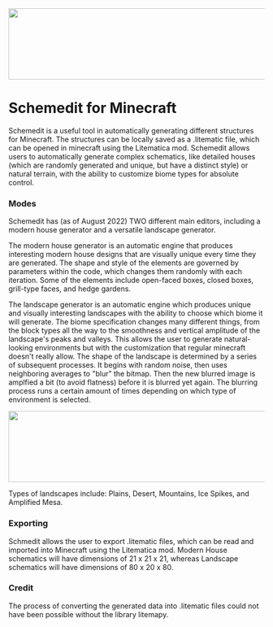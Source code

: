 <img src=https://i.ibb.co/xSQP99B/Minecraft-world1.jpg width="1000" height="140">

# Schemedit for Minecraft

Schemedit is a useful tool in automatically generating different structures for Minecraft. The structures can be locally saved as a .litematic file, which can be opened in minecraft using the Litematica mod. Schemedit allows users to automatically generate complex schematics, like detailed houses (which are randomly generated and unique, but have a distinct style) or natural terrain, with the ability to customize biome types for absolute control.

### Modes

Schemedit has (as of August 2022) TWO different main editors, including a modern house generator and a versatile landscape generator.

The modern house generator is an automatic engine that produces interesting modern house designs that are visually unique every time they are generated. The shape and style of the elements are governed by parameters within the code, which changes them randomly with each iteration. Some of the elements include open-faced boxes, closed boxes, grill-type faces, and hedge gardens.

The landscape generator is an automatic engine which produces unique and visually interesting landscapes with the ability to choose which biome it will generate. The biome specification changes many different things, from the block types all the way to the smoothness and vertical amplitude of the landscape's peaks and valleys. This allows the user to generate natural-looking environments but with the customization that regular minecraft doesn't really allow. The shape of the landscape is determined by a series of subsequent processes. It begins with random noise, then uses neighboring averages to "blur" the bitmap. Then the new blurred image is amplfied a bit (to avoid flatness) before it is blurred yet again. The blurring process runs a certain amount of times depending on which type of environment is selected.

<img src=https://i.ibb.co/zf0NMM9/Blur-Model.png width="1000" height="140">

Types of landscapes include: Plains, Desert, Mountains, Ice Spikes, and Amplified Mesa.

### Exporting

Schmedit allows the user to export .litematic files, which can be read and imported into Minecraft using the Litematica mod. Modern House schematics will have dimensions of 21 x 21 x 21, whereas Landscape schematics will have dimensions of 80 x 20 x 80.

### Credit

The process of converting the generated data into .litematic files could not have been possible without the library litemapy.
